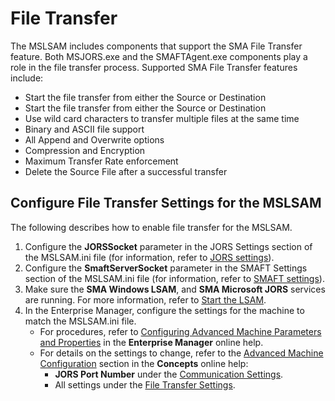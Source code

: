 # File Transfer

The MSLSAM includes components that support the SMA File Transfer feature. Both MSJORS.exe and the SMAFTAgent.exe components play a role in the file transfer process. Supported SMA File Transfer features include:

- Start the file transfer from either the Source or Destination
- Start the file transfer from either the Source or Destination
- Use wild card characters to transfer multiple files at the same time
- Binary and ASCII file support
- All Append and Overwrite options
- Compression and Encryption
- Maximum Transfer Rate enforcement
- Delete the Source File after a successful transfer

## Configure File Transfer Settings for the MSLSAM

The following describes how to enable file transfer for the MSLSAM.

1. Configure the **JORSSocket** parameter in the JORS Settings section of the MSLSAM.ini file (for information, refer to [JORS settings](../administration/configuration#jors-settings)).
2. Configure the **SmaftServerSocket** parameter in the SMAFT Settings section of the MSLSAM.ini file (for information, refer to [SMAFT settings](../administration/configuration#smaft-settings)).
3. Make sure the **SMA Windows LSAM**, and **SMA Microsoft JORS** services are running. For more information, refer to [Start the LSAM](../administration/manage-lsam#start-the-lsam).
4. In the Enterprise Manager, configure the settings for the machine to match the MSLSAM.ini file.
   - For procedures, refer to [Configuring Advanced Machine Parameters and Properties](https://help.smatechnologies.com/opcon/core/latest/Files/UI/Enterprise%20Manager/Configuring%20Advanced%20Machine%20Properties.htm) in the **Enterprise Manager** online help.
   - For details on the settings to change, refer to the [Advanced Machine Configuration](https://help.smatechnologies.com/opcon/core/latest/Files/Concepts/Machines.htm#Advanced) section in the **Concepts** online help:
     - **JORS Port Number** under the [Communication Settings](https://help.smatechnologies.com/opcon/core/latest/Files/Concepts/Machines.htm#Communic).
     - All settings under the [File Transfer Settings](https://help.smatechnologies.com/opcon/core/latest/Files/Concepts/Machines.htm#File).
